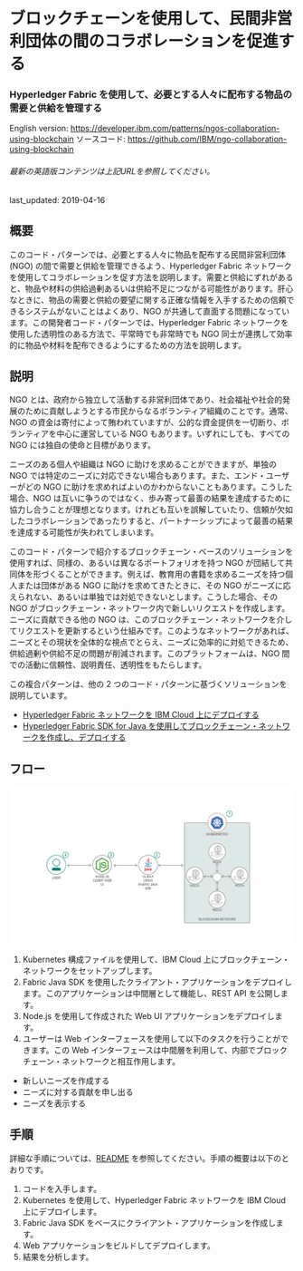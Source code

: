 # ブロックチェーンを使用して、民間非営利団体の間のコラボレーションを促進する

### Hyperledger Fabric を使用して、必要とする人々に配布する物品の需要と供給を管理する

English version: https://developer.ibm.com/patterns/ngos-collaboration-using-blockchain
  ソースコード: https://github.com/IBM/ngo-collaboration-using-blockchain

###### 最新の英語版コンテンツは上記URLを参照してください。
last_updated: 2019-04-16

 
## 概要

このコード・パターンでは、必要とする人々に物品を配布する民間非営利団体 (NGO) の間で需要と供給を管理できるよう、Hyperledger Fabric ネットワークを使用してコラボレーションを促す方法を説明します。需要と供給にずれがあると、物品や材料の供給過剰あるいは供給不足につながる可能性があります。肝心なときに、物品の需要と供給の要望に関する正確な情報を入手するための信頼できるシステムがないことはよくあり、NGO が共通して直面する問題になっています。この開発者コード・パターンでは、Hyperledger Fabric ネットワークを使用した透明性のある方法で、平常時でも非常時でも NGO 同士が連携して効率的に物品や材料を配布できるようにするための方法を説明します。

## 説明

NGO とは、政府から独立して活動する非営利団体であり、社会福祉や社会的発展のために貢献しようとする市民からなるボランティア組織のことです。通常、NGO の資金は寄付によって賄われていますが、公的な資金提供を一切断り、ボランティアを中心に運営している NGO もあります。いずれにしても、すべての NGO には独自の使命と目標があります。

ニーズのある個人や組織は NGO に助けを求めることができますが、単独の NGO では特定のニーズに対応できない場合もあります。また、エンド・ユーザーがどの NGO に助けを求めればよいのかわからないこともあります。こうした場合、NGO は互いに争うのではなく、歩み寄って最善の結果を達成するために協力し合うことが理想となります。けれども互いを誤解していたり、信頼が欠如したコラボレーションであったりすると、パートナーシップによって最善の結果を達成する可能性が失われてしまいます。

このコード・パターンで紹介するブロックチェーン・ベースのソリューションを使用すれば、同様の、あるいは異なるポートフォリオを持つ NGO が団結して共同体を形づくることができます。例えば、教育用の書籍を求めるニーズを持つ個人または団体がある NGO に助けを求めてきたときに、その NGO がニーズに応えられない、あるいは単独では対処できないとします。こうした場合、その NGO がブロックチェーン・ネットワーク内で新しいリクエストを作成します。ニーズに貢献できる他の NGO は、このブロックチェーン・ネットワークを介してリクエストを更新するという仕組みです。このようなネットワークがあれば、ニーズとその現状を全体的な視点でとらえ、ニーズに効率的に対処できるため、供給過剰や供給不足の問題が削減されます。このプラットフォームは、NGO 間での活動に信頼性、説明責任、透明性をもたらします。

この複合パターンは、他の 2 つのコード・パターンに基づくソリューションを説明しています。

* [Hyperledger Fabric ネットワークを IBM Cloud 上にデプロイする](https://developer.ibm.com/jp/patterns/deploy-hyperledger-fabric-network-on-ibm-cloud/)
* [Hyperledger Fabric SDK for Java を使用してブロックチェーン・ネットワークを作成し、デプロイする](https://developer.ibm.com/jp/patterns/create-and-deploy-blockchain-network-using-fabric-sdk-java/)

## フロー

![フロー](./images/flow-v3.png)

1. Kubernetes 構成ファイルを使用して、IBM Cloud 上にブロックチェーン・ネットワークをセットアップします。
1. Fabric Java SDK を使用したクライアント・アプリケーションをデプロイします。このアプリケーションは中間層として機能し、REST API を公開します。
1. Node.js を使用して作成された Web UI アプリケーションをデプロイします。
1. ユーザーは Web インターフェースを使用して以下のタスクを行うことができます。この Web インターフェースは中間層を利用して、内部でブロックチェーン・ネットワークと相互作用します。
  * 新しいニーズを作成する
  * ニーズに対する貢献を申し出る
  * ニーズを表示する

## 手順

詳細な手順については、[README](https://github.com/IBM/ngo-collaboration-using-blockchain/blob/master/README.md) を参照してください。手順の概要は以下のとおりです。

1. コードを入手します。
1. Kubernetes を使用して、Hyperledger Fabric ネットワークを IBM Cloud 上にデプロイします。
1. Fabric Java SDK をベースにクライアント・アプリケーションを作成します。
1. Web アプリケーションをビルドしてデプロイします。
1. 結果を分析します。

